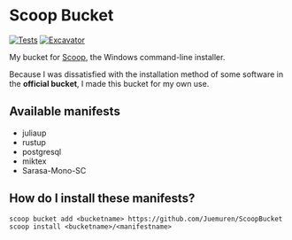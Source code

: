 # Scoop Bucket

[![Tests](https://github.com/Juemuren/ScoopBucket/actions/workflows/ci.yml/badge.svg)](https://github.com/Juemuren/ScoopBucket/actions/workflows/ci.yml) [![Excavator](https://github.com/Juemuren/ScoopBucket/actions/workflows/excavator.yml/badge.svg)](https://github.com/Juemuren/ScoopBucket/actions/workflows/excavator.yml)

My bucket for [Scoop](https://scoop.sh), the Windows command-line installer.

Because I was dissatisfied with the installation method of some software in the **official bucket**, I made this bucket for my own use.

## Available manifests

- juliaup
- rustup
- postgresql
- miktex
- Sarasa-Mono-SC

## How do I install these manifests?

```pwsh
scoop bucket add <bucketname> https://github.com/Juemuren/ScoopBucket
scoop install <bucketname>/<manifestname>
```
